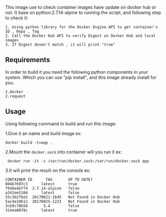
This image use to check container images have update on docker hub or not.
It base on python:2.7.14-alpine to running the script, and following step to check it:

```text
1. Using python library for the Docker Engine API to get container's ID , Repo , Tag
2. Call the Docker Hub API to verify Digest on Docker Hub and local images
3. If Digest dosen't match , it will print "true"
```

## Requirements
In order to build it you need the following python components in your system.
Which you can use "pip install", and this image already install for you.

```text
1.docker
2.request
```

## Usage
Using following command to build and run this image:

1.Give it an name and build image 
ex:
```text
docker build -t=app .
```
2.Mount the `docker.sock` into container will you run it
ex:
```text
 docker run -it -v /var/run/docker.sock:/var/run/docker.sock app
```
3.It will print the result on the console
ex:
```text
CONTAINER ID      TAG       UP TO DATE?
80467697c3      latest      true
f936e4b7f4  2.7.14-alpine   false
a342ee5104      latest      false
55c3b2f6e5  20170621-1645   Not Found in Docker Hub
5ac4e10612  20170825-1223   Not Found in Docker Hub
3cb9c78b56       3.4        false
314ea8078c      latest      true
```